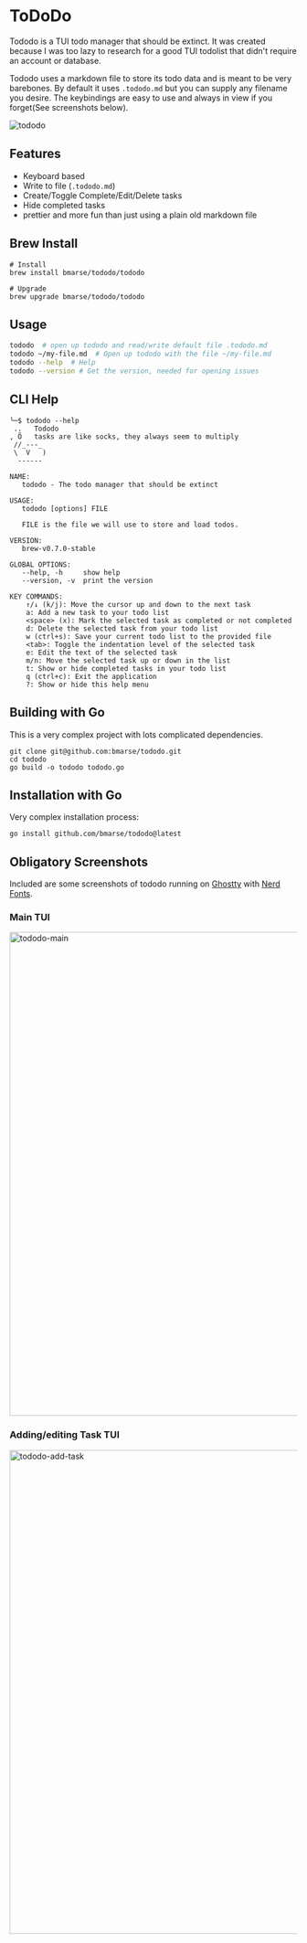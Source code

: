# ToDoDo
Tododo is a TUI todo manager that should be extinct.  It was created because I was too lazy to research for a good TUI todolist that didn't require an account or database.

Tododo uses a markdown file to store its todo data and is meant to be very barebones.  By default it uses `.tododo.md` but you can supply any filename you desire.  The keybindings are easy to use and always in view if you forget(See screenshots below).

![tododo](https://github.com/user-attachments/assets/e43e7467-4b20-40bd-92f5-64d33d626421)



## Features
- Keyboard based
- Write to file (`.tododo.md`)
- Create/Toggle Complete/Edit/Delete tasks
- Hide completed tasks
- prettier and more fun than just using a plain old markdown file

## Brew Install
```
# Install
brew install bmarse/tododo/tododo

# Upgrade
brew upgrade bmarse/tododo/tododo
```

## Usage
```bash
tododo  # open up tododo and read/write default file .tododo.md
tododo ~/my-file.md  # Open up tododo with the file ~/my-file.md
tododo --help  # Help
tododo --version # Get the version, needed for opening issues
```

## CLI Help
```
╰─$ tododo --help
 ..   Tododo
, Õ   tasks are like socks, they always seem to multiply
 //_---_
 \  V   )
  ------

NAME:
   tododo - The todo manager that should be extinct

USAGE:
   tododo [options] FILE

   FILE is the file we will use to store and load todos.

VERSION:
   brew-v0.7.0-stable

GLOBAL OPTIONS:
   --help, -h     show help
   --version, -v  print the version

KEY COMMANDS:
    ↑/↓ (k/j): Move the cursor up and down to the next task
    a: Add a new task to your todo list
    <space> (x): Mark the selected task as completed or not completed
    d: Delete the selected task from your todo list
    w (ctrl+s): Save your current todo list to the provided file
    <tab>: Toggle the indentation level of the selected task
    e: Edit the text of the selected task
    m/n: Move the selected task up or down in the list
    t: Show or hide completed tasks in your todo list
    q (ctrl+c): Exit the application
    ?: Show or hide this help menu
```

## Building with Go
This is a very complex project with lots complicated dependencies.
```
git clone git@github.com:bmarse/tododo.git
cd tododo
go build -o tododo tododo.go
```

## Installation with Go
Very complex installation process:
```
go install github.com/bmarse/tododo@latest
```

## Obligatory Screenshots
Included are some screenshots of tododo running on [Ghostty](https://ghostty.org/) with [Nerd Fonts](https://www.nerdfonts.com/).

### Main TUI
<img width="1023" height="847" alt="tododo-main" src="https://github.com/user-attachments/assets/5252ec77-3e36-49ee-ae8c-699d3a935aa0" />


### Adding/editing Task TUI
<img width="1023" height="847" alt="tododo-add-task" src="https://github.com/user-attachments/assets/81f69262-2bc2-4e1c-805e-2921a82b82ef" />




